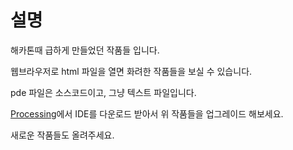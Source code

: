 # 설명

해카톤때 급하게 만들었던 작품들 입니다.

웹브라우저로 html 파일을 열면 화려한 작품들을 보실 수 있습니다.

pde 파일은 소스코드이고, 그냥 텍스트 파일입니다.

[Processing](www.processing.org)에서 IDE를 다운로드 받아서 위 작품들을 업그레이드 해보세요.

새로운 작품들도 올려주세요.
